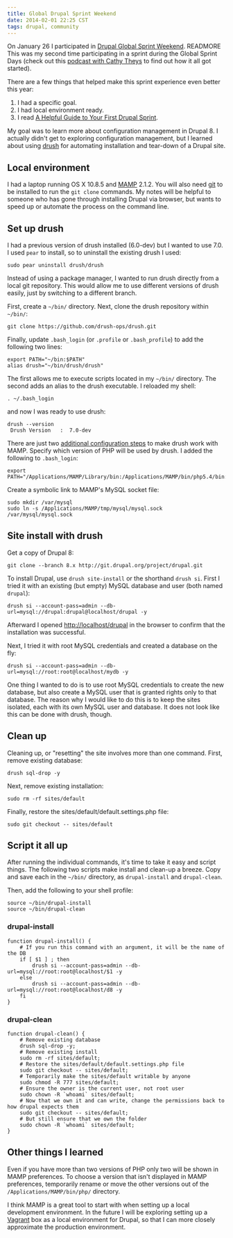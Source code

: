 ```yaml
---
title: Global Drupal Sprint Weekend
date: 2014-02-01 22:25 CST
tags: drupal, community
---
```


On January 26 I participated in [Drupal Global Sprint Weekend][]. READMORE This was my second time participating in a sprint during the Global Sprint Days (check out this [podcast with Cathy Theys][] to find out how it all got started). 

There are a few things that helped make this sprint experience even better this year:

1. I had a specific goal.
2. I had local environment ready.
3. I read [A Helpful Guide to Your First Drupal Sprint][].

My goal was to learn more about configuration management in Drupal 8. I actually didn't get to exploring configuration management, but I learned about using [drush][] for automating installation and tear-down of a Drupal site. 

[Drupal Global Sprint Weekend]: https://groups.drupal.org/node/332998
[podcast with Cathy Theys]: https://www.lullabot.com/blog/podcasts/global-sprint-days
[A Helpful Guide to Your First Drupal Sprint]: http://www.genuineinteractive.com/blog-posts/web/helpful-guide-first-sprint/
[drush]: https://github.com/drush-ops/drush

## Local environment

I had a laptop running OS X 10.8.5 and [MAMP][] 2.1.2. You will also need [git][] to be installed to run the `git clone` commands. My notes will be helpful to someone who has gone through installing Drupal via browser, but wants to speed up or automate the process on the command line.

[MAMP]: http://www.mamp.info/en/index.html
[git]: http://git-scm.com

## Set up drush

I had a previous version of drush installed (6.0-dev) but I wanted to use 7.0. I used `pear` to install, so to uninstall the existing drush I used:

``` shell
sudo pear uninstall drush/drush
```

Instead of using a package manager, I wanted to run drush directly from a local git repository. This would allow me to use different versions of drush easily, just by switching to a different branch.

First, create a `~/bin/` directory. Next, clone the drush repository within `~/bin/`:

``` shell
git clone https://github.com/drush-ops/drush.git
```

Finally, update `.bash_login` (or `.profile` or `.bash_profile`) to add the following two lines:

``` shell
export PATH="~/bin:$PATH" 
alias drush="~/bin/drush/drush"
```

The first allows me to execute scripts located in my `~/bin/` directory. The second adds an alias to the drush executable. I reloaded my shell:

```shell
. ~/.bash_login 
```

and now I was ready to use drush:

``` shell
drush --version
 Drush Version   :  7.0-dev
```

There are just two [additional configuration steps][] to make drush work with MAMP. Specify which version of PHP will be used by drush. I added the following to `.bash_login`:

``` shell
export PATH="/Applications/MAMP/Library/bin:/Applications/MAMP/bin/php5.4/bin:$PATH"
```

Create a symbolic link to MAMP's MySQL socket file:

``` shell
sudo mkdir /var/mysql
sudo ln -s /Applications/MAMP/tmp/mysql/mysql.sock /var/mysql/mysql.sock
```

[additional configuration steps]: https://github.com/drush-ops/drush#additional-configurations-for-mamp

## Site install with drush

Get a copy of Drupal 8:

``` shell
git clone --branch 8.x http://git.drupal.org/project/drupal.git
```

To install Drupal, use `drush site-install` or the shorthand `drush si`. First I tried it with an existing (but empty) MySQL database and user (both named `drupal`):

``` shell
drush si --account-pass=admin --db-url=mysql://drupal:drupal@localhost/drupal -y
```

Afterward I opened <http://localhost/drupal> in the browser to confirm that the installation was successful. 

Next, I tried it with root MySQL credentials and created a database on the fly:

``` shell
drush si --account-pass=admin --db-url=mysql://root:root@localhost/mydb -y
```

One thing I wanted to do is to use root MySQL credentials to create the new database, but also create a MySQL user that is granted rights only to that database. The reason why I would like to do this is to keep the sites isolated, each with its own MySQL user and database. It does not look like this can be done with drush, though.

## Clean up

Cleaning up, or "resetting" the site involves more than one command. First, remove existing database:

``` shell    
drush sql-drop -y
```

Next, remove existing installation:

``` shell    
sudo rm -rf sites/default
```
   
Finally, restore the sites/default/default.settings.php file:

``` shell
sudo git checkout -- sites/default
```

## Script it all up

After running the individual commands, it's time to take it easy and script things. The following two scripts make install and clean-up a breeze. Copy and save each in the `~/bin/` directory, as `drupal-install` and `drupal-clean`. 

Then, add the following to your shell profile:

``` shell
source ~/bin/drupal-install
source ~/bin/drupal-clean
```

### drupal-install

``` shell
function drupal-install() {
	# If you run this command with an argument, it will be the name of the DB
	if [ $1 ] ; then
		drush si --account-pass=admin --db-url=mysql://root:root@localhost/$1 -y
	else
		drush si --account-pass=admin --db-url=mysql://root:root@localhost/d8 -y
	fi
}
```

### drupal-clean

``` shell
function drupal-clean() {
	# Remove existing database
	drush sql-drop -y;
	# Remove existing install
	sudo rm -rf sites/default;
	# Restore the sites/default/default.settings.php file
	sudo git checkout -- sites/default;
	# Temporarily make the sites/default writable by anyone
	sudo chmod -R 777 sites/default;
	# Ensure the owner is the current user, not root user
	sudo chown -R `whoami` sites/default;
	# Now that we own it and can write, change the permissions back to how drupal expects them
	sudo git checkout -- sites/default;
	# But still ensure that we own the folder
	sudo chown -R `whoami` sites/default;
}
```

## Other things I learned

Even if you have more than two versions of PHP only two will be shown in MAMP preferences. To choose a version that isn't displayed in MAMP preferences, temporarily rename or move the other versions out of the `/Applications/MAMP/bin/php/` directory.

I think MAMP is a great tool to start with when setting up a local development environment. In the future I will be exploring setting up a [Vagrant][] box as a local environment for Drupal, so that I can more closely approximate the production environment.

[Vagrant]: http://www.vagrantup.com
